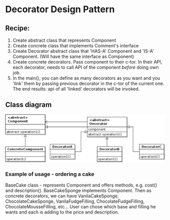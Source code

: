 # Decorator Design Pattern

## Recipe:

1. Create abstract class that represents Component
2. Create concrete class that implements Comment's interface
3. Create Decorator abstract class that 'HAS-A' Component and 'IS-A' Component. (Will have the same interface as Component)
4. Create concrete decorators. Pass component to their c-tor. In their API, each decorator, needs to call API of the component *before* doing own job.
5. In the main(), you can define as many decorators as you want and you 'link' them by passing previous decorator in the c-tor of the current one. The end results: api of all 'linked' decorators will be invoked.

## Class diagram
![alt tag](https://github.com/bozanarh/design_patterns/blob/master/decoratorPattern/decoratorPatternClass.jpg)

### Example of usage - ordering a cake
BaseCake class - represents Component and offers methods, e.g. cost() and description(). BaseCakeSponge implements Component. Then as concrete decorators, we can have VanilaCakeSponge, ChocolateCakeSponge, VanilaFudgeFilling, ChocolateFudgeFilling, ChocolateMousseFilling, etc... User can chose which base and filling he wants and each is adding to the price and description.

